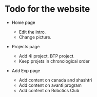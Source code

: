 # Todo for the website

* Home page
  - Edit the intro.
  - Change picture.

* Projects page
  - Add 4i project, BTP project.
  - Keep projets in chronological order

* Add Exp page
  - Add content on canada and shashtri
  - Add content on avanti program
  - Add content on Robotics Club


    
